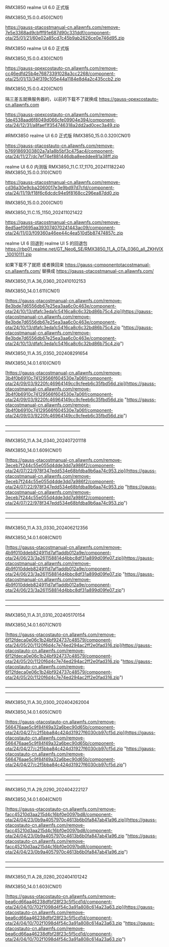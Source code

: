 RMX3850 realme UI 6.0 正式版

RMX3850_15.0.0.450(CN01)

https://gauss-otacostmanual-cn.allawnfs.com/remove-7e5e3368ad9cbfff91e687d90c331ddf/component-ota/25/01/21/60e02a85cd7c45b9ab2626ce0e746d95.zip


RMX3850 realme UI 6.0 正式版

RMX3850_15.0.0.430(CN01)

https://gauss-opexcostauto-cn.allawnfs.com/remove-cc46edfd25b4e76873391028a3cc2268/component-ota/25/01/13/34f319c105e44a1184e8d4a2c435ccb2.zip

RMX3850_15.0.0.420(CN01)

隔三差五就换服务器的，以前的下载不了就换成 https://gauss-opexcostauto-cn.allawnfs.com

https://gauss-opexcostauto-cn.allawnfs.com/remove-1de4538aad6f8049d066cfe09904e394/component-ota/24/12/31/a8faef1f354746318a2dd2ad0cec3a49.zip

#RMX3850 realme UI 6.0 正式版
 RMX3850_15.0.0.320(CN01)


https://gauss-otacostauto-cn.allawnfs.com/remove-b7691869303802a7a1a8b5bf3c475ac4/component-ota/24/11/27/dc7ef74ef881446dba8eeddee81a38ff.zip



realme UI 6.0 内测版
RMX3850_11.C.17_1170_202411182240
RMX3850_15.0.0.310(CN01)

https://gauss-otacostmanual-cn.allawnfs.com/remove-cd36a30e9cba2060017e3e9bd97d7cfd/component-ota/24/11/19/f18f6c6dcdc94e9f8168cc296ea87dd0.zip




RMX3850_15.0.0.200(CN01)

RMX3850_11.C.15_1150_202411021422

https://gauss-otacostmanual-cn.allawnfs.com/remove-8ed5aef0695aa393074070241443ac09/component-ota/24/11/03/f09360a46ee44c4ea510d5b87474857c.zip



realme UI 6 回退到 realme UI 5 的回退包
https://rbp01.realme.net/GT_Neo6_SE/RMX3850_11_A_OTA_0360_all_ZKHVlX_10010111.zip


如果下载不了就把 或者换回来
https://gauss-componentotacostmanual-cn.allawnfs.com/
替换成
https://gauss-otacostmanual-cn.allawnfs.com/

RMX3850_11.A.36_0360_202410102153

RMX3850_14.0.1.611(CN01)

[https://gauss-otacostmanual-cn.allawnfs.com/remove-8e3bde7d6556db67e25ea3aa6c0c463e/component-ota/24/10/13/dfafc3eda1c5416ca8c6c32bd86b75c4.zip](https://gauss-otacostmanual-cn.allawnfs.com/remove-8e3bde7d6556db67e25ea3aa6c0c463e/component-ota/24/10/13/dfafc3eda1c5416ca8c6c32bd86b75c4.zip "https://gauss-otacostmanual-cn.allawnfs.com/remove-8e3bde7d6556db67e25ea3aa6c0c463e/component-ota/24/10/13/dfafc3eda1c5416ca8c6c32bd86b75c4.zip")


RMX3850_11.A.35_0350_202408291654

RMX3850_14.0.1.610(CN01)

[https://gauss-otacostmanual-cn.allawnfs.com/remove-3b4f0b6910c74129566f604530e7a06f/component-ota/24/09/03/9220fc46964149cc9cfeeb6c35fbd56d.zip](https://gauss-otacostmanual-cn.allawnfs.com/remove-3b4f0b6910c74129566f604530e7a06f/component-ota/24/09/03/9220fc46964149cc9cfeeb6c35fbd56d.zip "https://gauss-otacostmanual-cn.allawnfs.com/remove-3b4f0b6910c74129566f604530e7a06f/component-ota/24/09/03/9220fc46964149cc9cfeeb6c35fbd56d.zip")

—————————————————————————————————————————————————————


RMX3850_11.A.34_0340_202407201118

RMX3850_14.0.1.609(CN01)

[https://gauss-otacostmanual-cn.allawnfs.com/remove-3eceb7f244c55e055d4dde3dd7a986f2/component-ota/24/07/22/978f347edd534e68bfdba9b6aa74c953.zip](https://gauss-otacostmanual-cn.allawnfs.com/remove-3eceb7f244c55e055d4dde3dd7a986f2/component-ota/24/07/22/978f347edd534e68bfdba9b6aa74c953.zip "https://gauss-otacostmanual-cn.allawnfs.com/remove-3eceb7f244c55e055d4dde3dd7a986f2/component-ota/24/07/22/978f347edd534e68bfdba9b6aa74c953.zip")


—————————————————————————————————————————————————————

RMX3850_11.A.33_0330_202406212356

RMX3850_14.0.1.608(CN01)

[https://gauss-otacostmanual-cn.allawnfs.com/remove-4b9f010ddeb824911d7af1addb012a9e/component-ota/24/06/23/3a261158814d4bbc8df31a899d09fe07.zip](https://gauss-otacostmanual-cn.allawnfs.com/remove-4b9f010ddeb824911d7af1addb012a9e/component-ota/24/06/23/3a261158814d4bbc8df31a899d09fe07.zip "https://gauss-otacostmanual-cn.allawnfs.com/remove-4b9f010ddeb824911d7af1addb012a9e/component-ota/24/06/23/3a261158814d4bbc8df31a899d09fe07.zip")



—————————————————————————————————————————————————————

RMX3850_11.A.31_0310_202405170154

RMX3850_14.0.1.607(CN01)

[https://gauss-otacostauto-cn.allawnfs.com/remove-6f12fdeca0e06c1b24bf924737c48579/component-ota/24/05/20/1120f6d4c7e74ed294ac2ff2e0fad316.zip](https://gauss-otacostauto-cn.allawnfs.com/remove-6f12fdeca0e06c1b24bf924737c48579/component-ota/24/05/20/1120f6d4c7e74ed294ac2ff2e0fad316.zip "https://gauss-otacostauto-cn.allawnfs.com/remove-6f12fdeca0e06c1b24bf924737c48579/component-ota/24/05/20/1120f6d4c7e74ed294ac2ff2e0fad316.zip")



—————————————————————————————————————————————————————

RMX3850_11.A.30_0300_202404262004

RMX3850_14.0.1.605(CN01)

[https://gauss-otacostauto-cn.allawnfs.com/remove-566476aae5c9f84f49a32a6bec90d65b/component-ota/24/04/27/c2f5bba84c424d31927f6030cb97cf5d.zip](https://gauss-otacostauto-cn.allawnfs.com/remove-566476aae5c9f84f49a32a6bec90d65b/component-ota/24/04/27/c2f5bba84c424d31927f6030cb97cf5d.zip "https://gauss-otacostauto-cn.allawnfs.com/remove-566476aae5c9f84f49a32a6bec90d65b/component-ota/24/04/27/c2f5bba84c424d31927f6030cb97cf5d.zip")



—————————————————————————————————————————————————————

RMX3850_11.A.29_0290_202404222127

RMX3850_14.0.1.604(CN01)

[https://gauss-otacostauto-cn.allawnfs.com/remove-facc45210d3aa215d4c16bf0e0097bd8/component-ota/24/04/23/0b9a4057970c4613b6b0fa847ab41a96.zip](https://gauss-otacostauto-cn.allawnfs.com/remove-facc45210d3aa215d4c16bf0e0097bd8/component-ota/24/04/23/0b9a4057970c4613b6b0fa847ab41a96.zip "https://gauss-otacostauto-cn.allawnfs.com/remove-facc45210d3aa215d4c16bf0e0097bd8/component-ota/24/04/23/0b9a4057970c4613b6b0fa847ab41a96.zip")


—————————————————————————————————————————————————————

RMX3850_11.A.28_0280_202404101242

RMX3850_14.0.1.603(CN01)

[https://gauss-otacostauto-cn.allawnfs.com/remove-bea6cd66aa46238dfbf28f23c5f5cd1d/component-ota/24/04/10/702f1098d4f54c3a91a808c614a23a63.zip](https://gauss-otacostauto-cn.allawnfs.com/remove-bea6cd66aa46238dfbf28f23c5f5cd1d/component-ota/24/04/10/702f1098d4f54c3a91a808c614a23a63.zip "https://gauss-otacostauto-cn.allawnfs.com/remove-bea6cd66aa46238dfbf28f23c5f5cd1d/component-ota/24/04/10/702f1098d4f54c3a91a808c614a23a63.zip")
